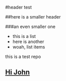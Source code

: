 #header test

##here is a smaller header

###an even smaller one

* this is a list
* here is another
* woah, list items

this is a test repo

## [Hi John](http://www.urbandictionary.com/define.php?term=Hang+loose)
